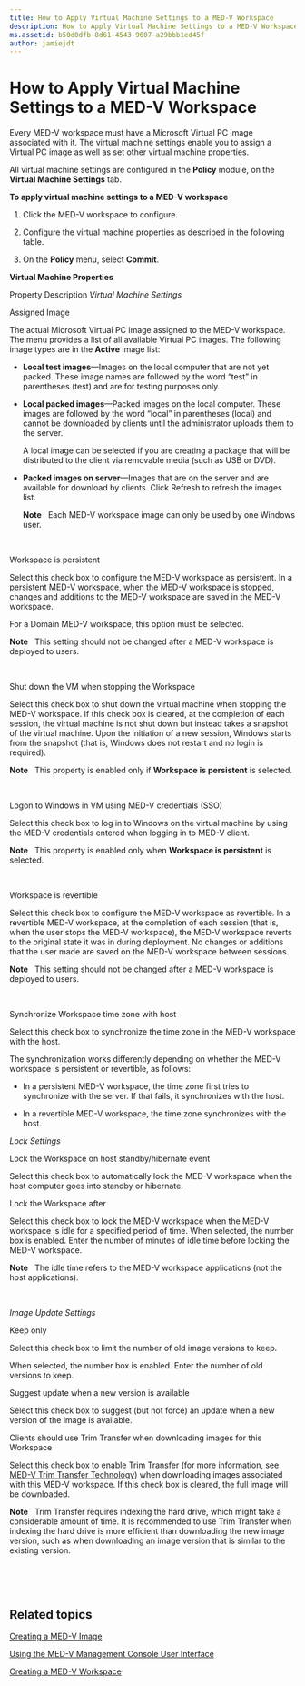 ```yaml
---
title: How to Apply Virtual Machine Settings to a MED-V Workspace
description: How to Apply Virtual Machine Settings to a MED-V Workspace
ms.assetid: b50d0dfb-8d61-4543-9607-a29bbb1ed45f
author: jamiejdt
---
```


# How to Apply Virtual Machine Settings to a MED-V Workspace


Every MED-V workspace must have a Microsoft Virtual PC image associated with it. The virtual machine settings enable you to assign a Virtual PC image as well as set other virtual machine properties.

All virtual machine settings are configured in the **Policy** module, on the **Virtual Machine Settings** tab.

**To apply virtual machine settings to a MED-V workspace**

1.  Click the MED-V workspace to configure.

2.  Configure the virtual machine properties as described in the following table.

3.  On the **Policy** menu, select **Commit**.

**Virtual Machine Properties**

Property
Description
*Virtual Machine Settings*

Assigned Image

The actual Microsoft Virtual PC image assigned to the MED-V workspace. The menu provides a list of all available Virtual PC images. The following image types are in the **Active** image list:

-   **Local test images**—Images on the local computer that are not yet packed. These image names are followed by the word “test” in parentheses (test) and are for testing purposes only.

-   **Local packed images**—Packed images on the local computer. These images are followed by the word “local” in parentheses (local) and cannot be downloaded by clients until the administrator uploads them to the server.

    A local image can be selected if you are creating a package that will be distributed to the client via removable media (such as USB or DVD).

-   **Packed images on server**—Images that are on the server and are available for download by clients. Click Refresh to refresh the images list.

    **Note**  
    Each MED-V workspace image can only be used by one Windows user.

     

Workspace is persistent

Select this check box to configure the MED-V workspace as persistent. In a persistent MED-V workspace, when the MED-V workspace is stopped, changes and additions to the MED-V workspace are saved in the MED-V workspace.

For a Domain MED-V workspace, this option must be selected.

**Note**  
This setting should not be changed after a MED-V workspace is deployed to users.

 

Shut down the VM when stopping the Workspace

Select this check box to shut down the virtual machine when stopping the MED-V workspace. If this check box is cleared, at the completion of each session, the virtual machine is not shut down but instead takes a snapshot of the virtual machine. Upon the initiation of a new session, Windows starts from the snapshot (that is, Windows does not restart and no login is required).

**Note**  
This property is enabled only if **Workspace is persistent** is selected.

 

Logon to Windows in VM using MED-V credentials (SSO)

Select this check box to log in to Windows on the virtual machine by using the MED-V credentials entered when logging in to MED-V client.

**Note**  
This property is enabled only when **Workspace is persistent** is selected.

 

Workspace is revertible

Select this check box to configure the MED-V workspace as revertible. In a revertible MED-V workspace, at the completion of each session (that is, when the user stops the MED-V workspace), the MED-V workspace reverts to the original state it was in during deployment. No changes or additions that the user made are saved on the MED-V workspace between sessions.

**Note**  
This setting should not be changed after a MED-V workspace is deployed to users.

 

Synchronize Workspace time zone with host

Select this check box to synchronize the time zone in the MED-V workspace with the host.

The synchronization works differently depending on whether the MED-V workspace is persistent or revertible, as follows:

-   In a persistent MED-V workspace, the time zone first tries to synchronize with the server. If that fails, it synchronizes with the host.

-   In a revertible MED-V workspace, the time zone synchronizes with the host.

*Lock Settings*

Lock the Workspace on host standby/hibernate event

Select this check box to automatically lock the MED-V workspace when the host computer goes into standby or hibernate.

Lock the Workspace after

Select this check box to lock the MED-V workspace when the MED-V workspace is idle for a specified period of time. When selected, the number box is enabled. Enter the number of minutes of idle time before locking the MED-V workspace.

**Note**  
The idle time refers to the MED-V workspace applications (not the host applications).

 

*Image Update Settings*

Keep only

Select this check box to limit the number of old image versions to keep.

When selected, the number box is enabled. Enter the number of old versions to keep.

Suggest update when a new version is available

Select this check box to suggest (but not force) an update when a new version of the image is available.

Clients should use Trim Transfer when downloading images for this Workspace

Select this check box to enable Trim Transfer (for more information, see [MED-V Trim Transfer Technology](med-v-trim-transfer-technology-medvv2.md)) when downloading images associated with this MED-V workspace. If this check box is cleared, the full image will be downloaded.

**Note**  
Trim Transfer requires indexing the hard drive, which might take a considerable amount of time. It is recommended to use Trim Transfer when indexing the hard drive is more efficient than downloading the new image version, such as when downloading an image version that is similar to the existing version.

 

 

## Related topics


[Creating a MED-V Image](creating-a-med-v-image.md)

[Using the MED-V Management Console User Interface](using-the-med-v-management-console-user-interface.md)

[Creating a MED-V Workspace](creating-a-med-v-workspacemedv-10-sp1.md)

 

 





